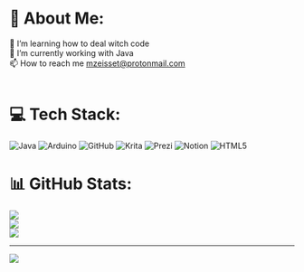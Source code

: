 # 💫 About Me:
🔭 I’m learning how to deal witch code<br>🌱 I’m currently working with Java<br>📫 How to reach me mzeisset@protonmail.com<br><br>


# 💻 Tech Stack:
![Java](https://img.shields.io/badge/java-%23ED8B00.svg?style=flat&logo=openjdk&logoColor=white) ![Arduino](https://img.shields.io/badge/-Arduino-00979D?style=flat&logo=Arduino&logoColor=white) ![GitHub](https://img.shields.io/badge/github-%23121011.svg?style=flat&logo=github&logoColor=white) ![Krita](https://img.shields.io/badge/Krita-203759?style=flat&logo=krita&logoColor=EEF37B) ![Prezi](https://img.shields.io/badge/Prezi-%23000000.svg?style=flat&logo=Prezi&logoColor=white) ![Notion](https://img.shields.io/badge/Notion-%23000000.svg?style=flat&logo=notion&logoColor=white) ![HTML5](https://img.shields.io/badge/html5-%23E34F26.svg?style=flat&logo=html5&logoColor=white)
# 📊 GitHub Stats:
![](https://github-readme-stats.vercel.app/api?username=Norinia&theme=tokyonight&hide_border=false&include_all_commits=false&count_private=false)<br/>
![](https://github-readme-streak-stats.herokuapp.com/?user=Norinia&theme=tokyonight&hide_border=false)<br/>
![](https://github-readme-stats.vercel.app/api/top-langs/?username=Norinia&theme=tokyonight&hide_border=false&include_all_commits=false&count_private=false&layout=compact)

---
[![](https://visitcount.itsvg.in/api?id=Norinia&icon=4&color=0)](https://visitcount.itsvg.in)

<!-- Proudly created with GPRM ( https://gprm.itsvg.in ) -->

